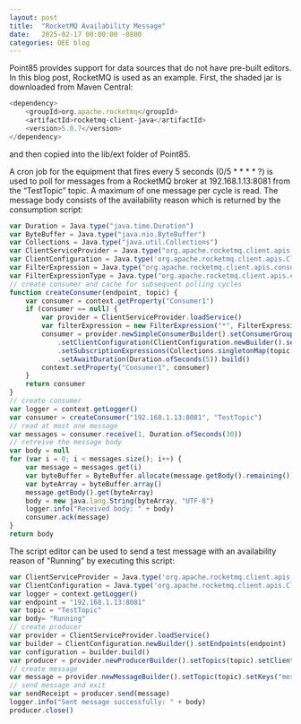 ```yaml
---
layout: post
title:  "RocketMQ Availability Message"
date:   2025-02-17 00:00:00 -0800
categories: OEE blog
---
```

Point85 provides support for data sources that do not have pre-built editors.  In this blog post, RocketMQ is used as an example.  First, the shaded jar is downloaded from Maven Central: 
```javascript
<dependency>
    <groupId>org.apache.rocketmq</groupId>
    <artifactId>rocketmq-client-java</artifactId>
    <version>5.0.7</version>
</dependency>
```
and then copied into the lib/ext folder of Point85.

A cron job for the equipment that fires every 5 seconds (0/5 * * * * ?) is used to poll for messages from a RocketMQ broker at 192.168.1.13:8081 from the “TestTopic” topic.  A maximum of one message per cycle is read.  The message body consists of the availability reason which is returned by the consumption script:

```javascript
var Duration = Java.type("java.time.Duration")
var ByteBuffer = Java.type("java.nio.ByteBuffer")
var Collections = Java.type("java.util.Collections")
var ClientServiceProvider = Java.type("org.apache.rocketmq.client.apis.ClientServiceProvider")
var ClientConfiguration = Java.type('org.apache.rocketmq.client.apis.ClientConfiguration')
var FilterExpression = Java.type("org.apache.rocketmq.client.apis.consumer.FilterExpression")
var FilterExpressionType = Java.type("org.apache.rocketmq.client.apis.consumer.FilterExpressionType")
// create consumer and cache for subsequent polling cycles
function createConsumer(endpoint, topic) {
    var consumer = context.getProperty("Consumer1")
    if (consumer == null) {
        var provider = ClientServiceProvider.loadService()
        var filterExpression = new FilterExpression("*", FilterExpressionType.TAG)
        consumer = provider.newSimpleConsumerBuilder().setConsumerGroup("Point85")
            .setClientConfiguration(ClientConfiguration.newBuilder().setEndpoints(endpoint).build())
            .setSubscriptionExpressions(Collections.singletonMap(topic, filterExpression))
            .setAwaitDuration(Duration.ofSeconds(5)).build()
        context.setProperty("Consumer1", consumer)
    }
    return consumer
}
// create consumer
var logger = context.getLogger()
var consumer = createConsumer("192.168.1.13:8081", "TestTopic")
// read at most one message
var messages = consumer.receive(1, Duration.ofSeconds(30))
// retreive the message body
var body = null
for (var i = 0; i < messages.size(); i++) {
    var message = messages.get(i)
    var byteBuffer = ByteBuffer.allocate(message.getBody().remaining())
    var byteArray = byteBuffer.array()
    message.getBody().get(byteArray)
    body = new java.lang.String(byteArray, "UTF-8")
    logger.info("Received body: " + body)
    consumer.ack(message)
}
return body
```
The script editor can be used to send a test message with an availability reason of "Running" by executing this script:
```javascript
var ClientServiceProvider = Java.type('org.apache.rocketmq.client.apis.ClientServiceProvider')
var ClientConfiguration = Java.type('org.apache.rocketmq.client.apis.ClientConfiguration')
var logger = context.getLogger()
var endpoint = "192.168.1.13:8081"
var topic = "TestTopic"
var body= "Running"
// create producer
var provider = ClientServiceProvider.loadService()
var builder = ClientConfiguration.newBuilder().setEndpoints(endpoint)
var configuration = builder.build()
var producer = provider.newProducerBuilder().setTopics(topic).setClientConfiguration(configuration).build()
// create message
var message = provider.newMessageBuilder().setTopic(topic).setKeys("messageKey").setTag("messageTag").setBody(body.getBytes()).build()
// send message and exit
var sendReceipt = producer.send(message)
logger.info("Sent message successfully: " + body)
producer.close()
```
